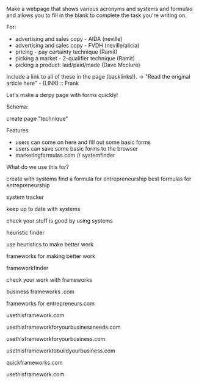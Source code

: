 Make a webpage that shows various acronyms and systems and formulas and allows you to fill in the blank to complete the task you're writing on.

For:

- advertising and sales copy - AIDA (neville)
- advertising and sales copy - FVDH (neville/alicia)
- pricing - pay certainty technique (Ramit)
- picking a market - 2-qualifier technique (Ramit)
- picking a product: laid/paid/made (Dave Mcclure)



Include a link to all of these in the page (backlinks!).
  -> "Read the original article here" - (LINK) :: Frank
  
  
  
Let's make a derpy page with forms quickly!


Schema: 

create page "technique"







Features:
- users can come on here and fill out some basic forms
- users can save some basic forms to the browser
- marketingformulas.com // systemfinder


What do we use this for?

create with systems
find a formula for entrepreneurship
best formulas for entrepreneurship

system tracker

keep up to date with systems

check your stuff is good by using systems

heuristic finder

use heuristics to make better work

frameworks for making better work

frameworkfinder

check your work with frameworks

business frameworks .com

frameworks for entrepreneurs.com

usethisframework.com

usethisframeworkforyourbusinessneeds.com

usethisframeworkforyourbusiness.com

usethisframeworktobuildyourbusiness.com

quickframeworks.com

usethisframework.com